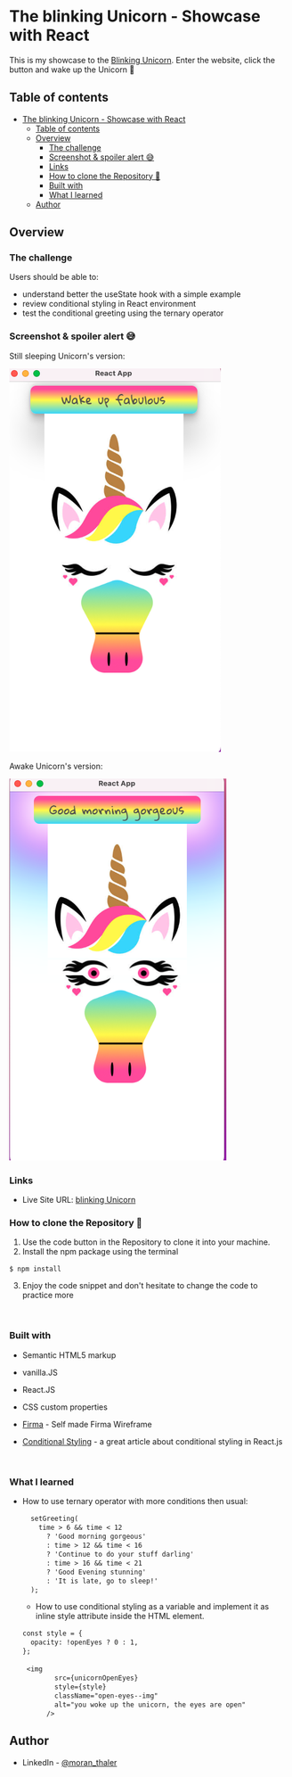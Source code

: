 # The blinking Unicorn - Showcase with React

This is my showcase to the [ Blinking Unicorn](https://unicorn-blinking.netlify.app). Enter the website, click the button and wake up the Unicorn 🦄

## Table of contents

- [The blinking Unicorn - Showcase with React](#the-blinking-unicorn---showcase-with-react)
  - [Table of contents](#table-of-contents)
  - [Overview](#overview)
    - [The challenge](#the-challenge)
    - [Screenshot & spoiler alert 😅](#screenshot--spoiler-alert-)
    - [Links](#links)
    - [How to clone the Repository 🧐](#how-to-clone-the-repository-)
    - [Built with](#built-with)
    - [What I learned](#what-i-learned)
  - [Author](#author)

## Overview

### The challenge

Users should be able to:

- understand better the useState hook with a simple example
- review conditional styling in React environment
- test the conditional greeting using the ternary operator

### Screenshot & spoiler alert 😅

Still sleeping Unicorn's version:

![](./src/images/screen_shoot_unicorn_closed_eyes.png)

Awake Unicorn's version:

![](./src/images/screen_shoot_unicorn_open_eyes.png)

### Links

- Live Site URL: [blinking Unicorn](https://blinking-unicorn.netlify.app)

### How to clone the Repository 🧐

1.  Use the code button in the Repository to clone it into your machine.
2.  Install the npm package using the terminal

```
$ npm install
```

3. Enjoy the code snippet and don't hesitate to change the code to practice more

<br/>

### Built with

- Semantic HTML5 markup
- vanilla.JS
- React.JS
- CSS custom properties

- [Firma](https://www.figma.com/file/ybdtf5RieEGlvjtlCQ34M5/unicorn_blinking?node-id=0%3A1) - Self made Firma Wireframe
- [Conditional Styling](https://dev.to/salehmubashar/conditional-styling-in-react-js-3h52) - a great article about conditional styling in React.js

<br/>

### What I learned

- How to use ternary operator with more conditions then usual:

  ```
    setGreeting(
      time > 6 && time < 12
        ? 'Good morning gorgeous'
        : time > 12 && time < 16
        ? 'Continue to do your stuff darling'
        : time > 16 && time < 21
        ? 'Good Evening stunning'
        : 'It is late, go to sleep!'
    );
  ```

  - How to use conditional styling as a variable and implement it as inline style attribute inside the HTML element.

  ```
  const style = {
    opacity: !openEyes ? 0 : 1,
  };

   <img
          src={unicornOpenEyes}
          style={style}
          className="open-eyes--img"
          alt="you woke up the unicorn, the eyes are open"
        />
  ```

## Author

- LinkedIn - [@moran_thaler](www.linkedin.com/in/moran-thaler)
